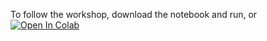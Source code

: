 To follow the workshop, download the notebook and run, or [![Open In Colab](https://colab.research.google.com/assets/colab-badge.svg)](https://colab.research.google.com/github/RaviSriTejaKuriseti/Qiskit-Codes/blob/main/QUANTUM-TELEPORTATION/quantumteleport.ipynb)
